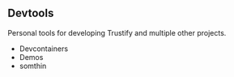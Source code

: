 ## Devtools
Personal tools for developing Trustify and multiple other projects.

- Devcontainers
- Demos
- somthin
